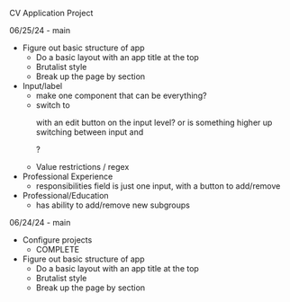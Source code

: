 CV Application Project

06/25/24 - main

- Figure out basic structure of app
  - Do a basic layout with an app title at the top
  - Brutalist style
  - Break up the page by section
- Input/label
  - make one component that can be everything?
  - switch to <p> with an edit button on the input level? or is something higher
    up switching between input and <p>?
  - Value restrictions / regex
- Professional Experience
  - responsibilities field is just one input, with a button to add/remove
- Professional/Education
  - has ability to add/remove new subgroups

06/24/24 - main

- Configure projects
  - COMPLETE
- Figure out basic structure of app
  - Do a basic layout with an app title at the top
  - Brutalist style
  - Break up the page by section
